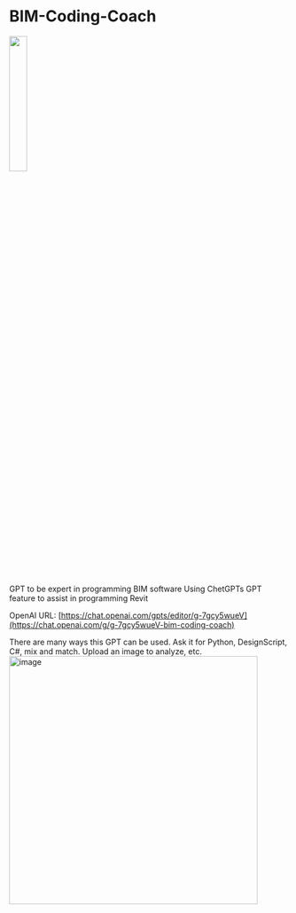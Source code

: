 # BIM-Coding-Coach
<img src="https://github.com/truevis/BIM-Coding-Coach/assets/3574046/1dfc592d-c3b3-45d6-af15-fad8d2ae8e44" width="25%">

GPT to be expert in programming BIM software
Using ChetGPTs GPT feature to assist in programming Revit

OpenAI URL: [https://chat.openai.com/gpts/editor/g-7gcy5wueV](https://chat.openai.com/g/g-7gcy5wueV-bim-coding-coach)

There are many ways this GPT can be used. Ask it for Python, DesignScript, C#, mix and match. Upload an image to analyze, etc.
<img width="448" alt="image" src="https://github.com/truevis/BIM-Coding-Coach/assets/3574046/9f788be6-28af-4b14-b307-229e3ac4d447">
